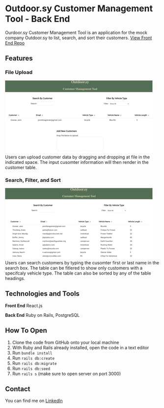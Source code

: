 # Outdoor.sy Customer Management Tool - Back End
Ourdoor.sy Customer Management Tool is an application for the mock company Outdoor.sy to list, search, and sort their customers. 
[View Front End Repo](https://github.com/JAGrenier/Outdoor.sy_Front_End)

## Features
### File Upload
![UploadFeature](./ReadMeGifs/UploadFeature.gif)
<br>
Users can upload customer data by dragging and dropping at file in the indicated space. The input cusomter information will then render in the customer table. 
<br>
### Search, Filter, and Sort 
![SortFilter](./ReadMeGifs/SortFilter.gif) 
<br>
Users can search customers by typing the cusomter first or last name in the search box. The table can be fitlered to show only customers with a specifcaly vehicle type. The table can also be sorted by any of the table headings.  

## Technologies and Tools
**Front End** React.js

**Back End** Ruby on Rails, PostgreSQL

## How To Open
1. Clone the code from GitHub onto your local machine 
2. With Ruby and Rails already installed, open the code in a text editor
3. Run `bundle install`
4. Run `rails db:create` 
5. Run `rails db:migrate` 
6. Run `rails db:seed` 
7. Run `rails s` (make sure to open server on port 3000) 

## Contact
You can find me on [LinkedIn](https://www.linkedin.com/in/jagrenier/)


